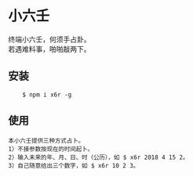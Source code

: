 # 小六壬

终端小六壬，何须手占卦。   
若遇难料事，啪啪敲两下。

## 安装
```    
    $ npm i x6r -g
```
## 使用
```
本小六壬提供三种方式占卜。
1）不接参数按现在的时间起卜。
2）输入未来的年、月、日、时（公历），如 $ x6r 2018 4 15 2。
3）自己随意给出三个数字，如 $ x6r 10 2 3。
```
